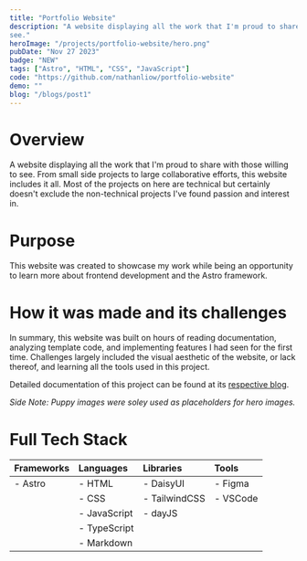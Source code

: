 ```yaml
---
title: "Portfolio Website"
description: "A website displaying all the work that I'm proud to share with those willing to
see."
heroImage: "/projects/portfolio-website/hero.png"
pubDate: "Nov 27 2023"
badge: "NEW"
tags: ["Astro", "HTML", "CSS", "JavaScript"]
code: "https://github.com/nathanliow/portfolio-website"
demo: ""
blog: "/blogs/post1"
---
```

# Overview #
A website displaying all the work that I'm proud to share with those willing to
see. From small side projects to large collaborative efforts, this website includes
it all. Most of the projects on here are technical but certainly doesn't exclude the 
non-technical projects I've found passion and interest in.

# Purpose #
This website was created to showcase my work while being an opportunity to learn more
about frontend development and the Astro framework.

# How it was made and its challenges #
In summary, this website was built on hours of reading documentation, analyzing 
template code, and implementing features I had seen for the first time. Challenges
largely included the visual aesthetic of the website, or lack thereof, and learning
all the tools used in this project.

Detailed documentation of this project can be found at its 
<a target="_blank" href="/blogs/post1">respective blog</a>.

_Side Note: Puppy images were soley used as placeholders for hero images._

# Full Tech Stack #  
| Frameworks | Languages    | Libraries     | Tools    |
| :--------- | :----------- | :------------ | :------- |
| - Astro    | - HTML       | - DaisyUI     | - Figma  |
|            | - CSS        | - TailwindCSS | - VSCode |
|            | - JavaScript | - dayJS       |          |
|            | - TypeScript |               |          |
|            | - Markdown   |               |          |
